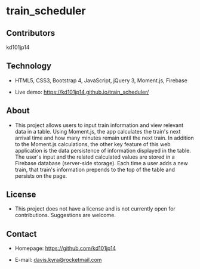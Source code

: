 # train_scheduler

## Contributors

kd101jp14

## Technology

* HTML5, CSS3, Bootstrap 4, JavaScript, jQuery 3, Moment.js, Firebase

* Live demo: https://kd101jp14.github.io/train_scheduler/

## About

* This project allows users to input train information and view relevant data in a table. Using Moment.js, the app calculates the train's next arrival time and how many minutes remain until the next train. In addition to the Moment.js calculations, the other key feature of this web application is the data persistence of information displayed in the table. The user's input and the related calculated values are stored in a Firebase database (server-side storage). Each time a user adds a new train, that train's information prepends to the top of the table and persists on the page.

## License

* This project does not have a license and is not currently open for contributions. Suggestions are welcome.

## Contact

* Homepage:  https://github.com/kd101jp14

* E-mail: davis.kyra@rocketmail.com
